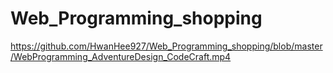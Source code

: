# Web_Programming_shopping

https://github.com/HwanHee927/Web_Programming_shopping/blob/master/WebProgramming_AdventureDesign_CodeCraft.mp4
